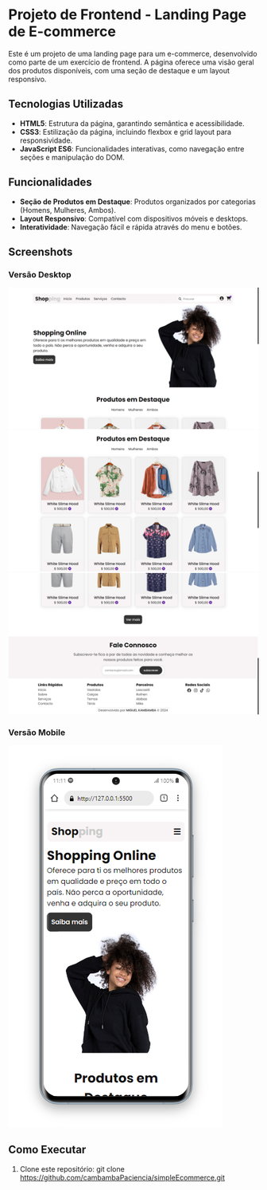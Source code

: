 # Projeto de Frontend - Landing Page de E-commerce

Este é um projeto de uma landing page para um e-commerce, desenvolvido como parte de um exercício de frontend. A página oferece uma visão geral dos produtos disponíveis, com uma seção de destaque e um layout responsivo.

## Tecnologias Utilizadas

- **HTML5**: Estrutura da página, garantindo semântica e acessibilidade.
- **CSS3**: Estilização da página, incluindo flexbox e grid layout para responsividade.
- **JavaScript ES6**: Funcionalidades interativas, como navegação entre seções e manipulação do DOM.

## Funcionalidades

- **Seção de Produtos em Destaque**: Produtos organizados por categorias (Homens, Mulheres, Ambos).
- **Layout Responsivo**: Compatível com dispositivos móveis e desktops.
- **Interatividade**: Navegação fácil e rápida através do menu e botões.

## Screenshots

### Versão Desktop

![Versão Desktop - 01](./assets/layout/desktop-01.png)
![Versão Desktop - 02](./assets/layout/desktop-02.png)
![Versão Desktop - 03](./assets/layout/desktop-03.png)

### Versão Mobile

![Versão Mobile](./assets/layout/mobile-01.png)

## Como Executar

1. Clone este repositório:
   git clone https://github.com/cambambaPaciencia/simpleEcommerce.git
